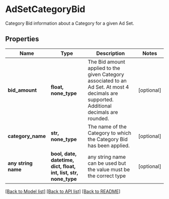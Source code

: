 # AdSetCategoryBid

Category Bid information about a Category for a given Ad Set.

## Properties
Name | Type | Description | Notes
------------ | ------------- | ------------- | -------------
**bid_amount** | **float, none_type** | The Bid amount applied to the given Category associated to an Ad Set. At most 4 decimals are supported. Additional decimals are rounded. | [optional] 
**category_name** | **str, none_type** | The name of the Category to which the Category Bid has been applied. | [optional] 
**any string name** | **bool, date, datetime, dict, float, int, list, str, none_type** | any string name can be used but the value must be the correct type | [optional]

[[Back to Model list]](../README.md#documentation-for-models) [[Back to API list]](../README.md#documentation-for-api-endpoints) [[Back to README]](../README.md)


